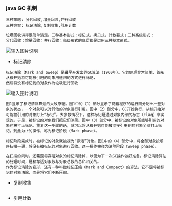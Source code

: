 ### java GC 机制
```text
三种策略: 分代回收,增量回收,并行回收
三种方案: 标记清除,复制收集,引用计数

垃圾回收讲得很简单清楚。三种基本形式：标记式，拷贝式，计数器式；三种高级形式：
分代回收；增量回收；并行回收；高级形式的底层都是运用三种基本形式。

```

![输入图片说明](https://github.com/qccr-twl2123/springcloud/blob/master/images/编程语言的过去现在和未来.png "在这里输入图片标题")


* 标记清除
```text
标记清除（Mark and Sweep）是最早开发出的GC算法（1960年）。它的原理非常简单，首先从根开始将可能被引用的对象用递归的方式进行标记，
然后将没有标记到的对象作为垃圾进行回收
```
![输入图片说明](https://github.com/qccr-twl2123/springcloud/blob/master/images/标记.png "在这里输入图片标题")
```text
图1显示了标记清除算法的大致原理。图1中的（1）部分显示了随着程序的运行而分配出一些对象的状态，一个对象可以对其他的对象进行引用。图中（2）部分中，GC开始执行，从根开始对可能被引用的对象打上“标记”。大多数情况下，这种标记是通过对象内部的标志（Flag）来实现的。于是，被标记的对象我们把它们涂黑。图中（3）部分中，被标记的对象所能够引用的对象也被打上标记。重复这一步骤的话，就可以将从根开始可能被间接引用到的对象全部打上标记。到此为止的操作，称为标记阶段（Mark phase）。

标记阶段完成时，被标记的对象就被视为“存活”对象。图1中的（4）部分中，将全部对象按顺序扫描一遍，将没有被标记的对象进行回收。这一操作被称为清除阶段（Sweep phase）。

在扫描的同时，还需要将存活对象的标记清除掉，以便为下一次GC操作做好准备。标记清除算法的处理时间，是和存活对象数与对象总数的总和相关的。
作为标记清除的变形，还有一种叫做标记压缩（Mark and Compact）的算法，它不是将被标记的对象清除，而是将它们不断压缩。

```

* 复制收集
```text

```
* 引用计数
````text

````

